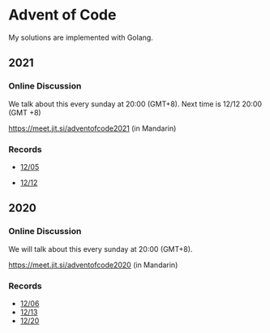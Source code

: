 # Advent of Code

My solutions are implemented with Golang.

## 2021

### Online Discussion

We talk about this every sunday at 20:00 (GMT+8). Next time is 12/12 20:00 (GMT +8)

https://meet.jit.si/adventofcode2021 (in Mandarin)


### Records

* [12/05](https://www.dropbox.com/s/upsgrgidgncarpm/adventofcode2021%20on%202021-12-05%2012-59.mp4?dl=0)

* [12/12](https://www.dropbox.com/s/9topfvioqehrtlj/adventofcode2021%20on%202021-12-12%2013-09.mp4?dl=0)

## 2020

### Online Discussion

We will talk about this every sunday at 20:00 (GMT+8).

https://meet.jit.si/adventofcode2020 (in Mandarin)

### Records

* [12/06](https://www.dropbox.com/s/2126thn1grgsjcp/adventofcode2020%20on%202020-12-06%2013-02.mp4?dl=0)
* [12/13](https://www.dropbox.com/s/e6d3jmed87cs98v/adventofcode2020%20on%202020-12-13%2012-57.mp4?dl=0)
* [12/20](https://www.dropbox.com/s/6qqfsz90cczoxrl/adventofcode2020%20on%202020-12-20%2012-59.mp4?dl=0)